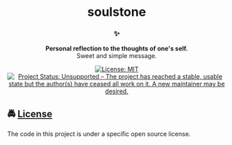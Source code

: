 <!-- HEADING -->

<!-- <p align="center">
  <img src="./images/avatar.png" width="60">
</p> -->
<h1 align="center">soulstone</h1>

<!-- DESCRIPTION -->

<h3 align="center">
  <span role="img" aria-label="Sparkles">✨</span>
</h3>
<p align="center">
  <strong>Personal reflection to the thoughts of one's self.</strong><br>
  Sweet and simple message.
</p>

<!-- BADGES -->

<p align="center">
    <a href="https://github.com/acfromspace/soulstone/blob/master/LICENSE">
        <img src="https://img.shields.io/github/license/mashape/apistatus.svg"
            alt="License: MIT"></a>
    <a href="https://www.repostatus.org/#unsupported">
        <img src="https://www.repostatus.org/badges/latest/unsupported.svg" alt="Project Status: Unsupported – The project has reached a stable, usable state but the author(s) have ceased all work on it. A new maintainer may be desired." /></a>
</p>

<!-- FEATURES -->

## <span role="img" aria-label="Oncoming Police Car">🚔</span> [License](LICENSE)

The code in this project is under a specific open source license.
